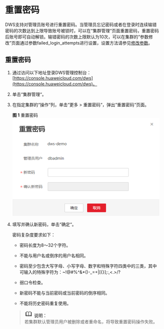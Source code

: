 # 重置密码<a name="dws_01_0026"></a>

DWS支持对管理员账号进行重置密码。当管理员忘记密码或者在登录时连续输错密码的次数达到上限导致账号被锁时，可以在“集群管理“页面重置密码，重置密码后账号即可自动解锁。输错密码的次数上限默认为10次，可以在集群的“参数修改”页面通过参数failed\_login\_attempts进行设置，设置方法请参见[修改参数](修改参数.md)。

## 重置密码<a name="section59074732104918"></a>

1.  通过访问以下地址登录DWS管理控制台：[https://console.huaweicloud.com/dws](https://console.huaweicloud.com/dws)。
2.  单击“集群管理“。
3.  在指定集群的“操作“列，单击“更多  \>  重置密码“，弹出“重置密码“页面。

    **图 1**  重置密码<a name="fig1956091825514"></a>  
    ![](figures/重置密码.png "重置密码")

4.  填写并确认新密码，单击“确定“。

    密码复杂度要求如下：

    -   密码长度为8～32个字符。
    -   不能与用户名或倒序的用户名相同。
    -   密码至少包含大写字母、小写字母、数字和特殊字符四类中的三类，其中可输入的特殊字符为：\~!@\#%^&\*\(\)-\_=+|\[\{\}\];:,<.\>/?
    -   弱口令检查。

    -   新密码不能与当前密码或当前密码的倒序相同。
    -   不能将历史密码重复使用。

    >![](public_sys-resources/icon-note.gif) **说明：**   
    >若集群默认管理员用户被删除或者重命名，将导致重置密码操作失败。  


